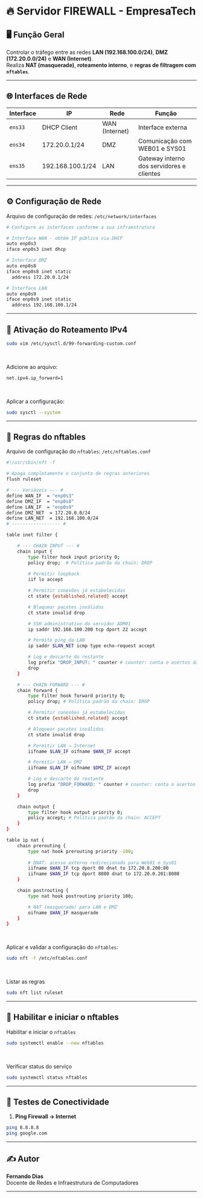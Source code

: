 # 🔥 Servidor FIREWALL - EmpresaTech

## 🖥️ Função Geral
Controlar o tráfego entre as redes **LAN (192.168.100.0/24)**, **DMZ (172.20.0.0/24)** e **WAN (Internet)**.  
Realiza **NAT (masquerade)**, **roteamento interno**, e **regras de filtragem com `nftables`**.

---

## 🌐 Interfaces de Rede

| Interface | IP | Rede | Função |
|------------|----|------|--------|
| `ens33` | DHCP Client | WAN (Internet) | Interface externa |
| `ens34` | 172.20.0.1/24 | DMZ | Comunicação com WEB01 e SYS01 |
| `ens35` | 192.168.100.1/24 | LAN | Gateway interno dos servidores e clientes |

---

## ⚙️ Configuração de Rede

Arquivo de configuração de redes: `/etc/network/interfaces`

```bash
# Configure as interfaces conforme a sua infraestrutura 

# Interface WAN - obtém IP público via DHCP
auto enp0s3
iface enp0s3 inet dhcp

# Interface DMZ
auto enp0s8
iface enp0s8 inet static
  address 172.20.0.1/24

# Interface LAN
auto enp0s9
iface enp0s9 inet static
  address 192.168.100.1/24
```

---

## 🔄 Ativação do Roteamento IPv4

```bash
sudo vim /etc/sysctl.d/99-forwarding-custom.conf
```

<br/>

Adicione ao arquivo:
```bash
net.ipv4.ip_forward=1
```

<br/>

Aplicar a configuração:

```bash
sudo sysctl --system
```

---

## 🧱 Regras do nftables

Arquivo de configuração do `nftables`: `/etc/nftables.conf`

```bash
#!/usr/sbin/nft -f

# Apaga completamente o conjunto de regras anteriores
flush ruleset

# --- Variáveis --- #
define WAN_IF  = "enp0s3"
define DMZ_IF  = "enp0s8"
define LAN_IF  = "enp0s9"
define DMZ_NET  = 172.20.0.0/24
define LAN_NET  = 192.168.100.0/24
# ------------------ # 

table inet filter {

    # --- CHAIN INPUT --- #
    chain input {
        type filter hook input priority 0;
        policy drop;  # Política padrão da chain: DROP
 
        # Permitir loopback
        iif lo accept

        # Permitir conexões já estabelecidas
        ct state {established,related} accept

        # Bloquear pacotes inválidos
        ct state invalid drop

        # SSH administrativo do servidor ADM01
        ip saddr 192.168.100.200 tcp dport 22 accept

        # Permite ping da LAN
        ip saddr $LAN_NET icmp type echo-request accept

        # Log e descarte do restante
        log prefix "DROP_INPUT: " counter # counter: conta o acertos da regra (útil para diagnóstico)
        drop
    }

    # --- CHAIN FORWARD --- #
    chain forward {
        type filter hook forward priority 0;
        policy drop; # Política padrão da chain: DROP

        # Permitir conexões já estabelecidas
        ct state {established,related} accept

        # Bloquear pacotes inválidos
        ct state invalid drop

        # Permitir LAN → Internet
        iifname $LAN_IF oifname $WAN_IF accept

        # Permitir LAN → DMZ
        iifname $LAN_IF oifname $DMZ_IF accept

        # Log e descarte do restante
        log prefix "DROP_FORWARD: " counter # counter: conta o acertos da regra (útil para diagnóstico)
        drop
    }

    chain output {
        type filter hook output priority 0;
        policy accept; # Política padrão da chain: ACCEPT
    }
}

table ip nat {
    chain prerouting {
        type nat hook prerouting priority -100;
        
        # DNAT: acesso externo redirecionado para Web01 e Sys01
        iifname $WAN_IF tcp dport 80 dnat to 172.20.0.200:80
        iifname $WAN_IF tcp dport 8080 dnat to 172.20.0.201:8080
    }

    chain postrouting {
        type nat hook postrouting priority 100;

        # NAT (masquerade) para LAN e DMZ
        oifname $WAN_IF masquerade
    }
}
```

<br/>

Aplicar e validar a configuração do `nftables`:

```bash
sudo nft -f /etc/nftables.conf
```

<br/>

Listar as regras

```bash
sudo nft list ruleset
```

---

## 🧰 Habilitar e iniciar o nftables

Habilitar e iniciar o `nftables`

```bash
sudo systemctl enable --now nftables
```

<br/>

Verificar status do serviço

```bash
sudo systemctl status nftables
```

---

## 🧪 Testes de Conectividade

1. **Ping Firewall → Internet**  

```bash
ping 8.8.8.8
ping google.com
```

---

## ✍️ Autor
**Fernando Dias**  
Docente de Redes e Infraestrutura de Computadores 

---

